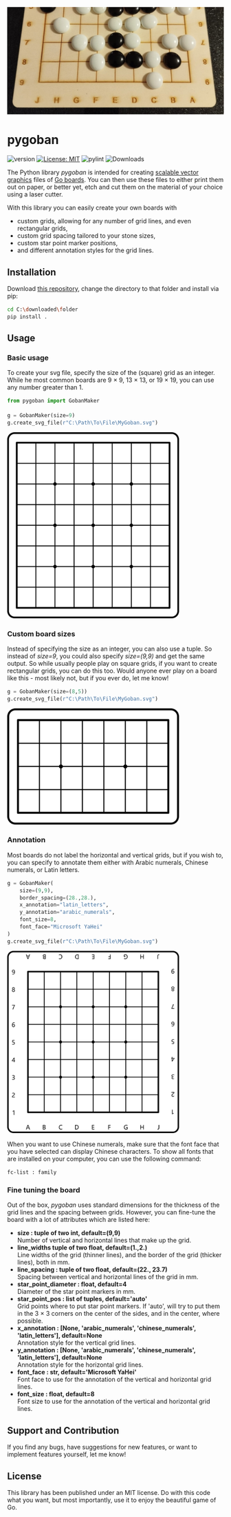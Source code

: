 <img src="./img/pygoban_header.jpg"/>

# pygoban

![version](https://img.shields.io/badge/version-0.1.0-orange)
[![License: MIT](https://img.shields.io/badge/License-MIT-yellow.svg)](https://github.com/StefanHauer/pygoban/LICENSE.txt)
![pylint](https://github.com/StefanHauer/pygoban/actions/workflows/pylint.yml/badge.svg)
![Downloads](https://img.shields.io/github/downloads/StefanHauer/pygoban/total)

The Python library *pygoban* is intended for creating [scalable vector graphics](https://en.wikipedia.org/wiki/SVG) files of [Go boards](https://en.wikipedia.org/wiki/Go_(game)). You can then use these files to either print them out on paper, or better yet, etch and cut them on the material of your choice using a laser cutter.

With this library you can easily create your own boards with
* custom grids, allowing for any number of grid lines, and even rectangular grids,
* custom grid spacing tailored to your stone sizes,
* custom star point marker positions,
* and different annotation styles for the grid lines.

## Installation

Download [this repository](https://pip.pypa.io/en/stable/), change the directory to that folder and install via pip:

```bash
cd C:\downloaded\folder
pip install .
```

## Usage


### Basic usage

To create your svg file, specify the size of the (square) grid as an integer. While he most common boards are 9 $\times$ 9, 13 $\times$ 13, or 19 $\times$ 19, you can use any number greater than 1.

```python
from pygoban import GobanMaker

g = GobanMaker(size=9)
g.create_svg_file(r"C:\Path\To\File\MyGoban.svg")
```

<img src="./img/goban_9x9.svg" width="400"
    title="Example of a 9 times 9 grid."
/>

### Custom board sizes

Instead of specifying the size as an integer, you can also use a tuple. So instead of *size=9*, you could also specify *size=(9,9)* and get the same output. So while usually people play on square grids, if you want to create rectangular grids, you can do this too. Would anyone ever play on a board like this - most likely not, but if you ever do, let me know!

```python
g = GobanMaker(size=(8,5))
g.create_svg_file(r"C:\Path\To\File\MyGoban.svg")
```

<img src="./img/goban_8x5.svg" width="400"
    title="Example of a 8 times 5 grid."
/>

### Annotation

Most boards do not label the horizontal and vertical grids, but if you wish to, you can specify to annotate them either with Arabic numerals, Chinese numerals, or Latin letters.

```python
g = GobanMaker(
    size=(9,9),
    border_spacing=(28.,28.),
    x_annotation="latin_letters",
    y_annotation="arabic_numerals",
    font_size=8,
    font_face="Microsoft YaHei"
)
g.create_svg_file(r"C:\Path\To\File\MyGoban.svg")
```

<img src="./img/goban_9x9_annotated.svg" width="400"
    title="Example of a 9 times 9 grid."
/>

When you want to use Chinese numerals, make sure that the font face that you have selected can display Chinese characters. To show all fonts that are installed on your computer, you can use the following command:

```bash
fc-list : family
```

### Fine tuning the board

Out of the box, *pygoban* uses standard dimensions for the thickness of the grid lines and the spacing between grids. However, you can fine-tune the board with a lot of attributes which are listed here:

* **size : tuple of two int, default=(9,9)**<br>
    Number of vertical and horizontal lines that make up the grid.
* **line_widths tuple of two float, default=(1.,2.)**<br>
    Line widths of the grid (thinner lines), and the border of the grid (thicker lines), both in mm.
* **line_spacing : tuple of two float, default=(22., 23.7)**<br>
    Spacing between vertical and horizontal lines of the grid in mm.
* **star_point_diameter : float, default=4**<br>
    Diameter of the star point markers in mm.
* **star_point_pos : list of tuples, default='auto'**<br>
    Grid points where to put star point markers. If 'auto', will try to put them in the 3 $\times$ 3 corners
    on the center of the sides, and in the center, where possible.
* **x_annotation : [None, 'arabic_numerals', 'chinese_numerals', 'latin_letters'], default=None**<br>
    Annotation style for the vertical grid lines.
* **y_annotation : [None, 'arabic_numerals', 'chinese_numerals', 'latin_letters'], default=None**<br>
    Annotation style for the horizontal grid lines.
* **font_face : str, default='Microsoft YaHei'**<br>
    Font face to use for the annotation of the vertical and horizontal grid lines.
* **font_size : float, default=8**<br>
    Font size to use for the annotation of the vertical and horizontal grid lines.

## Support and Contribution

If you find any bugs, have suggestions for new features, or want to implement features yourself, let me know!

## License

This library has been published under an MIT license. Do with this code what you want, but most importantly, use it to enjoy the beautiful game of Go.
